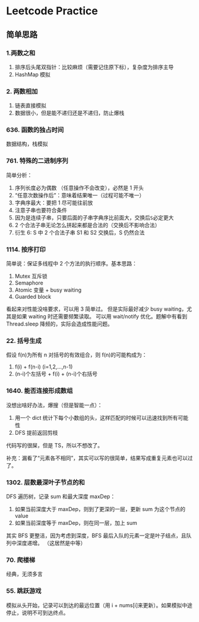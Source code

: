 # Leetcode Practice

## 简单思路

### 1.两数之和

1. 排序后头尾双指针：比较麻烦（需要记住原下标），复杂度为排序主导
2. HashMap 模拟

### 2. 两数相加

1. 链表直接模拟
2. 数据很小，但是能不递归还是不递归，防止爆栈

### 636. 函数的独占时间

数据结构，栈模拟

### 761. 特殊的二进制序列

简单分析：

1. 序列长度必为偶数 （任意操作不会改变），必然是 1 开头
2. “任意次数操作后”：意味着结果唯一（过程可能不唯一）
3. 字典序最大：要把 1 尽可能往前放
4. 注意子串也要符合条件
5. 因为是连续子串，只要后面的子串字典序比前面大，交换后`S`必定更大
6. 2 个合法子串无论怎么拼起来都是合法的（交换后不影响合法）
7. 衍生 6: S 中 2 个合法子串 S1 和 S2 交换后，S 仍然合法

### 1114. 按序打印

简单说：保证多线程中 2 个方法的执行顺序。基本思路：

1. Mutex 互斥锁
2. Semaphore
3. Atomic 变量 + busy waiting
4. Guarded block

看起来对性能没啥要求，可以用 3 简单过。
但是实际最好减少 busy waiting，尤其是如果 waiting 时还需要频繁读取。
可以用 wait/notify 优化。题解中有看到 Thread.sleep 降频的，实际会造成性能问题。

### 22. 括号生成

假设 f(n)为所有 n 对括号的有效组合，则 f(n)的可能构成为：

1. f(i) + f(n-i) (i=1,2,...,n-1)
2. (n-i)个左括号 + f(i) + (n-i)个右括号

### 1640. 能否连接形成数组

没想出啥好办法，爆搜（但是智能一点）：

1. 用一个 dict 统计下每个小数组的头，这样匹配的时候可以迅速找到所有可能性
2. DFS 提前返回剪枝

代码写的很屎，但是 TS，所以不想改了。

补充：漏看了“元素各不相同”，其实可以写的很简单，结果写成重复元素也可以过了。

### 1302. 层数最深叶子节点的和

DFS 遍历树，记录 sum 和最大深度 maxDep：

1. 如果当前深度大于 maxDep，则到了更深的一层，更新 sum 为这个节点的 value
2. 如果当前深度等于 maxDep，则在同一层，加上 sum

其实 BFS 更整洁，因为考虑到深度，BFS 最后入队的元素一定是叶子结点，且队列中深度递增。
（这居然是中等）

### 70. 爬楼梯

经典，无须多言

### 55. 跳跃游戏

模拟从头开始，记录可以到达的最远位置（用 i + nums[i]来更新）。如果模拟中途停止，说明不可到达终点。
